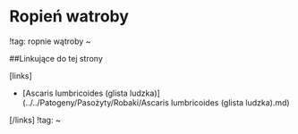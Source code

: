 # Ropień watroby

!tag: ropnie wątroby
~



##Linkujące do tej strony

[links]

- [Ascaris lumbricoides (glista ludzka)](../../Patogeny/Pasożyty/Robaki/Ascaris lumbricoides (glista ludzka).md)


[/links]
!tag:
~

